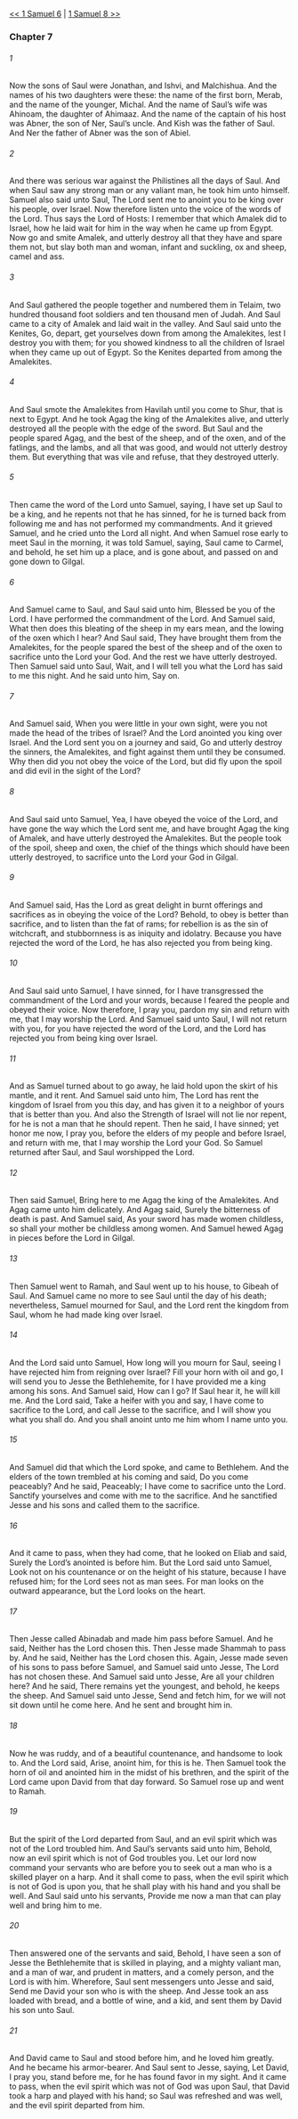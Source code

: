 [<< 1 Samuel 6](1%20Samuel%206.md)  |  [1 Samuel 8 >>](1%20Samuel%208.md)

### Chapter 7
###### 1
Now the sons of Saul were Jonathan, and Ishvi, and Malchishua. And the names of his two daughters were these: the name of the first born, Merab, and the name of the younger, Michal. And the name of Saul’s wife was Ahinoam, the daughter of Ahimaaz. And the name of the captain of his host was Abner, the son of Ner, Saul’s uncle. And Kish was the father of Saul. And Ner the father of Abner was the son of Abiel.

###### 2
And there was serious war against the Philistines all the days of Saul. And when Saul saw any strong man or any valiant man, he took him unto himself. Samuel also said unto Saul, The Lord sent me to anoint you to be king over his people, over Israel. Now therefore listen unto the voice of the words of the Lord. Thus says the Lord of Hosts: I remember that which Amalek did to Israel, how he laid wait for him in the way when he came up from Egypt. Now go and smite Amalek, and utterly destroy all that they have and spare them not, but slay both man and woman, infant and suckling, ox and sheep, camel and ass.

###### 3
And Saul gathered the people together and numbered them in Telaim, two hundred thousand foot soldiers and ten thousand men of Judah. And Saul came to a city of Amalek and laid wait in the valley. And Saul said unto the Kenites, Go, depart, get yourselves down from among the Amalekites, lest I destroy you with them; for you showed kindness to all the children of Israel when they came up out of Egypt. So the Kenites departed from among the Amalekites.

###### 4
And Saul smote the Amalekites from Havilah until you come to Shur, that is next to Egypt. And he took Agag the king of the Amalekites alive, and utterly destroyed all the people with the edge of the sword. But Saul and the people spared Agag, and the best of the sheep, and of the oxen, and of the fatlings, and the lambs, and all that was good, and would not utterly destroy them. But everything that was vile and refuse, that they destroyed utterly.

###### 5
Then came the word of the Lord unto Samuel, saying, I have set up Saul to be a king, and he repents not that he has sinned, for he is turned back from following me and has not performed my commandments. And it grieved Samuel, and he cried unto the Lord all night. And when Samuel rose early to meet Saul in the morning, it was told Samuel, saying, Saul came to Carmel, and behold, he set him up a place, and is gone about, and passed on and gone down to Gilgal.

###### 6
And Samuel came to Saul, and Saul said unto him, Blessed be you of the Lord. I have performed the commandment of the Lord. And Samuel said, What then does this bleating of the sheep in my ears mean, and the lowing of the oxen which I hear? And Saul said, They have brought them from the Amalekites, for the people spared the best of the sheep and of the oxen to sacrifice unto the Lord your God. And the rest we have utterly destroyed. Then Samuel said unto Saul, Wait, and I will tell you what the Lord has said to me this night. And he said unto him, Say on.

###### 7
And Samuel said, When you were little in your own sight, were you not made the head of the tribes of Israel? And the Lord anointed you king over Israel. And the Lord sent you on a journey and said, Go and utterly destroy the sinners, the Amalekites, and fight against them until they be consumed. Why then did you not obey the voice of the Lord, but did fly upon the spoil and did evil in the sight of the Lord?

###### 8
And Saul said unto Samuel, Yea, I have obeyed the voice of the Lord, and have gone the way which the Lord sent me, and have brought Agag the king of Amalek, and have utterly destroyed the Amalekites. But the people took of the spoil, sheep and oxen, the chief of the things which should have been utterly destroyed, to sacrifice unto the Lord your God in Gilgal.

###### 9
And Samuel said, Has the Lord as great delight in burnt offerings and sacrifices as in obeying the voice of the Lord? Behold, to obey is better than sacrifice, and to listen than the fat of rams; for rebellion is as the sin of witchcraft, and stubbornness is as iniquity and idolatry. Because you have rejected the word of the Lord, he has also rejected you from being king.

###### 10
And Saul said unto Samuel, I have sinned, for I have transgressed the commandment of the Lord and your words, because I feared the people and obeyed their voice. Now therefore, I pray you, pardon my sin and return with me, that I may worship the Lord. And Samuel said unto Saul, I will not return with you, for you have rejected the word of the Lord, and the Lord has rejected you from being king over Israel.

###### 11
And as Samuel turned about to go away, he laid hold upon the skirt of his mantle, and it rent. And Samuel said unto him, The Lord has rent the kingdom of Israel from you this day, and has given it to a neighbor of yours that is better than you. And also the Strength of Israel will not lie nor repent, for he is not a man that he should repent. Then he said, I have sinned; yet honor me now, I pray you, before the elders of my people and before Israel, and return with me, that I may worship the Lord your God. So Samuel returned after Saul, and Saul worshipped the Lord.

###### 12
Then said Samuel, Bring here to me Agag the king of the Amalekites. And Agag came unto him delicately. And Agag said, Surely the bitterness of death is past. And Samuel said, As your sword has made women childless, so shall your mother be childless among women. And Samuel hewed Agag in pieces before the Lord in Gilgal.

###### 13
Then Samuel went to Ramah, and Saul went up to his house, to Gibeah of Saul. And Samuel came no more to see Saul until the day of his death; nevertheless, Samuel mourned for Saul, and the Lord rent the kingdom from Saul, whom he had made king over Israel.

###### 14
And the Lord said unto Samuel, How long will you mourn for Saul, seeing I have rejected him from reigning over Israel? Fill your horn with oil and go, I will send you to Jesse the Bethlehemite, for I have provided me a king among his sons. And Samuel said, How can I go? If Saul hear it, he will kill me. And the Lord said, Take a heifer with you and say, I have come to sacrifice to the Lord, and call Jesse to the sacrifice, and I will show you what you shall do. And you shall anoint unto me him whom I name unto you.

###### 15
And Samuel did that which the Lord spoke, and came to Bethlehem. And the elders of the town trembled at his coming and said, Do you come peaceably? And he said, Peaceably; I have come to sacrifice unto the Lord. Sanctify yourselves and come with me to the sacrifice. And he sanctified Jesse and his sons and called them to the sacrifice.

###### 16
And it came to pass, when they had come, that he looked on Eliab and said, Surely the Lord’s anointed is before him. But the Lord said unto Samuel, Look not on his countenance or on the height of his stature, because I have refused him; for the Lord sees not as man sees. For man looks on the outward appearance, but the Lord looks on the heart.

###### 17
Then Jesse called Abinadab and made him pass before Samuel. And he said, Neither has the Lord chosen this. Then Jesse made Shammah to pass by. And he said, Neither has the Lord chosen this. Again, Jesse made seven of his sons to pass before Samuel, and Samuel said unto Jesse, The Lord has not chosen these. And Samuel said unto Jesse, Are all your children here? And he said, There remains yet the youngest, and behold, he keeps the sheep. And Samuel said unto Jesse, Send and fetch him, for we will not sit down until he come here. And he sent and brought him in.

###### 18
Now he was ruddy, and of a beautiful countenance, and handsome to look to. And the Lord said, Arise, anoint him, for this is he. Then Samuel took the horn of oil and anointed him in the midst of his brethren, and the spirit of the Lord came upon David from that day forward. So Samuel rose up and went to Ramah.

###### 19
But the spirit of the Lord departed from Saul, and an evil spirit which was not of the Lord troubled him. And Saul’s servants said unto him, Behold, now an evil spirit which is not of God troubles you. Let our lord now command your servants who are before you to seek out a man who is a skilled player on a harp. And it shall come to pass, when the evil spirit which is not of God is upon you, that he shall play with his hand and you shall be well. And Saul said unto his servants, Provide me now a man that can play well and bring him to me.

###### 20
Then answered one of the servants and said, Behold, I have seen a son of Jesse the Bethlehemite that is skilled in playing, and a mighty valiant man, and a man of war, and prudent in matters, and a comely person, and the Lord is with him. Wherefore, Saul sent messengers unto Jesse and said, Send me David your son who is with the sheep. And Jesse took an ass loaded with bread, and a bottle of wine, and a kid, and sent them by David his son unto Saul.

###### 21
And David came to Saul and stood before him, and he loved him greatly. And he became his armor-bearer. And Saul sent to Jesse, saying, Let David, I pray you, stand before me, for he has found favor in my sight. And it came to pass, when the evil spirit which was not of God was upon Saul, that David took a harp and played with his hand; so Saul was refreshed and was well, and the evil spirit departed from him.